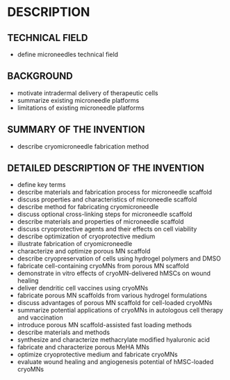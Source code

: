 # DESCRIPTION

## TECHNICAL FIELD

- define microneedles technical field

## BACKGROUND

- motivate intradermal delivery of therapeutic cells
- summarize existing microneedle platforms
- limitations of existing microneedle platforms

## SUMMARY OF THE INVENTION

- describe cryomicroneedle fabrication method

## DETAILED DESCRIPTION OF THE INVENTION

- define key terms
- describe materials and fabrication process for microneedle scaffold
- discuss properties and characteristics of microneedle scaffold
- describe method for fabricating cryomicroneedle
- discuss optional cross-linking steps for microneedle scaffold
- describe materials and properties of microneedle scaffold
- discuss cryoprotective agents and their effects on cell viability
- describe optimization of cryoprotective medium
- illustrate fabrication of cryomicroneedle
- characterize and optimize porous MN scaffold
- describe cryopreservation of cells using hydrogel polymers and DMSO
- fabricate cell-containing cryoMNs from porous MN scaffold
- demonstrate in vitro effects of cryoMN-delivered hMSCs on wound healing
- deliver dendritic cell vaccines using cryoMNs
- fabricate porous MN scaffolds from various hydrogel formulations
- discuss advantages of porous MN scaffold for cell-loaded cryoMNs
- summarize potential applications of cryoMNs in autologous cell therapy and vaccination
- introduce porous MN scaffold-assisted fast loading methods
- describe materials and methods
- synthesize and characterize methacrylate modified hyaluronic acid
- fabricate and characterize porous MeHA MNs
- optimize cryoprotective medium and fabricate cryoMNs
- evaluate wound healing and angiogenesis potential of hMSC-loaded cryoMNs

